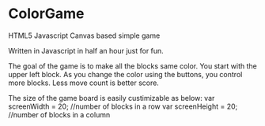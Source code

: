 ColorGame
=========

HTML5 Javascript Canvas based simple game

Written in Javascript in half an hour just for fun.

The goal of the game is to make all the blocks same color. You start with the upper left block. As you change the color using the buttons, you control more blocks. Less move count is better score.

The size of the game board is easily custimizable as below:
var screenWidth = 20; //number of blocks in a row
var screenHeight = 20; //number of blocks in a column


